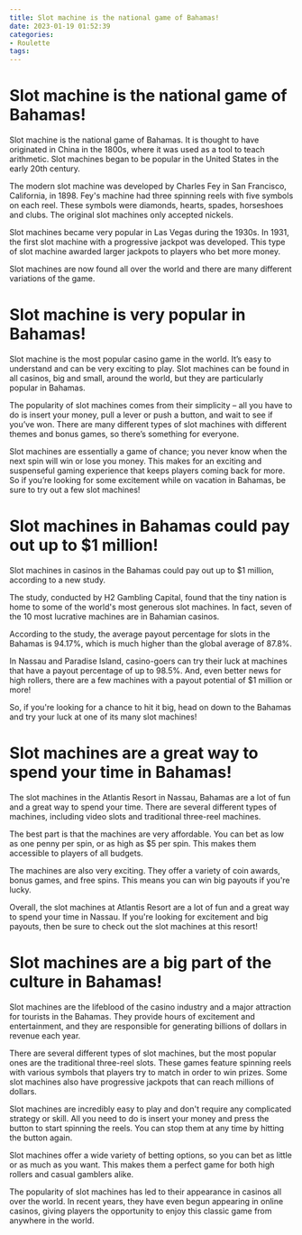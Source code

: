 ```yaml
---
title: Slot machine is the national game of Bahamas!
date: 2023-01-19 01:52:39
categories:
- Roulette
tags:
---
```



#  Slot machine is the national game of Bahamas!

Slot machine is the national game of Bahamas. It is thought to have originated in China in the 1800s, where it was used as a tool to teach arithmetic. Slot machines began to be popular in the United States in the early 20th century.

The modern slot machine was developed by Charles Fey in San Francisco, California, in 1898. Fey's machine had three spinning reels with five symbols on each reel. These symbols were diamonds, hearts, spades, horseshoes and clubs. The original slot machines only accepted nickels.

Slot machines became very popular in Las Vegas during the 1930s. In 1931, the first slot machine with a progressive jackpot was developed. This type of slot machine awarded larger jackpots to players who bet more money.

Slot machines are now found all over the world and there are many different variations of the game.

#  Slot machine is very popular in Bahamas!

Slot machine is the most popular casino game in the world. It’s easy to understand and can be very exciting to play. Slot machines can be found in all casinos, big and small, around the world, but they are particularly popular in Bahamas.

The popularity of slot machines comes from their simplicity – all you have to do is insert your money, pull a lever or push a button, and wait to see if you’ve won. There are many different types of slot machines with different themes and bonus games, so there’s something for everyone.

Slot machines are essentially a game of chance; you never know when the next spin will win or lose you money. This makes for an exciting and suspenseful gaming experience that keeps players coming back for more. So if you’re looking for some excitement while on vacation in Bahamas, be sure to try out a few slot machines!

#  Slot machines in Bahamas could pay out up to $1 million!

Slot machines in casinos in the Bahamas could pay out up to $1 million, according to a new study.

The study, conducted by H2 Gambling Capital, found that the tiny nation is home to some of the world's most generous slot machines. In fact, seven of the 10 most lucrative machines are in Bahamian casinos.

According to the study, the average payout percentage for slots in the Bahamas is 94.17%, which is much higher than the global average of 87.8%.

In Nassau and Paradise Island, casino-goers can try their luck at machines that have a payout percentage of up to 98.5%. And, even better news for high rollers, there are a few machines with a payout potential of $1 million or more!

So, if you're looking for a chance to hit it big, head on down to the Bahamas and try your luck at one of its many slot machines!

#  Slot machines are a great way to spend your time in Bahamas!

The slot machines in the Atlantis Resort in Nassau, Bahamas are a lot of fun and a great way to spend your time. There are several different types of machines, including video slots and traditional three-reel machines.

The best part is that the machines are very affordable. You can bet as low as one penny per spin, or as high as $5 per spin. This makes them accessible to players of all budgets.

The machines are also very exciting. They offer a variety of coin awards, bonus games, and free spins. This means you can win big payouts if you're lucky.

Overall, the slot machines at Atlantis Resort are a lot of fun and a great way to spend your time in Nassau. If you're looking for excitement and big payouts, then be sure to check out the slot machines at this resort!

#  Slot machines are a big part of the culture in Bahamas!

Slot machines are the lifeblood of the casino industry and a major attraction for tourists in the Bahamas. They provide hours of excitement and entertainment, and they are responsible for generating billions of dollars in revenue each year.

There are several different types of slot machines, but the most popular ones are the traditional three-reel slots. These games feature spinning reels with various symbols that players try to match in order to win prizes. Some slot machines also have progressive jackpots that can reach millions of dollars.

Slot machines are incredibly easy to play and don't require any complicated strategy or skill. All you need to do is insert your money and press the button to start spinning the reels. You can stop them at any time by hitting the button again.

Slot machines offer a wide variety of betting options, so you can bet as little or as much as you want. This makes them a perfect game for both high rollers and casual gamblers alike.

The popularity of slot machines has led to their appearance in casinos all over the world. In recent years, they have even begun appearing in online casinos, giving players the opportunity to enjoy this classic game from anywhere in the world.